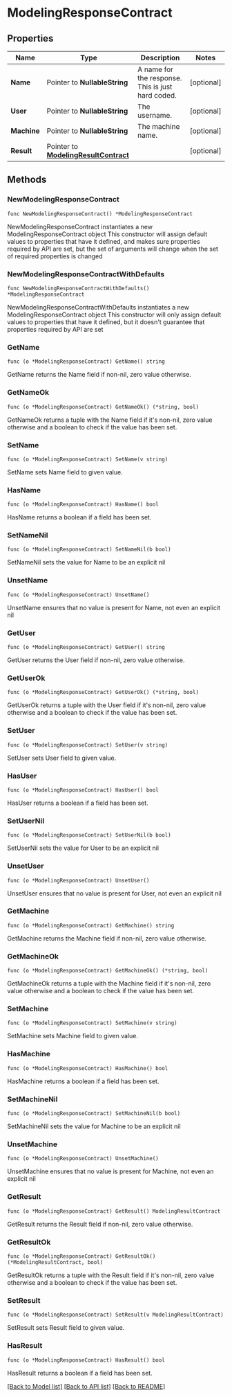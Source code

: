 # ModelingResponseContract

## Properties

Name | Type | Description | Notes
------------ | ------------- | ------------- | -------------
**Name** | Pointer to **NullableString** | A name for the response. This is just hard coded. | [optional] 
**User** | Pointer to **NullableString** | The username. | [optional] 
**Machine** | Pointer to **NullableString** | The machine name. | [optional] 
**Result** | Pointer to [**ModelingResultContract**](ModelingResultContract.md) |  | [optional] 

## Methods

### NewModelingResponseContract

`func NewModelingResponseContract() *ModelingResponseContract`

NewModelingResponseContract instantiates a new ModelingResponseContract object
This constructor will assign default values to properties that have it defined,
and makes sure properties required by API are set, but the set of arguments
will change when the set of required properties is changed

### NewModelingResponseContractWithDefaults

`func NewModelingResponseContractWithDefaults() *ModelingResponseContract`

NewModelingResponseContractWithDefaults instantiates a new ModelingResponseContract object
This constructor will only assign default values to properties that have it defined,
but it doesn't guarantee that properties required by API are set

### GetName

`func (o *ModelingResponseContract) GetName() string`

GetName returns the Name field if non-nil, zero value otherwise.

### GetNameOk

`func (o *ModelingResponseContract) GetNameOk() (*string, bool)`

GetNameOk returns a tuple with the Name field if it's non-nil, zero value otherwise
and a boolean to check if the value has been set.

### SetName

`func (o *ModelingResponseContract) SetName(v string)`

SetName sets Name field to given value.

### HasName

`func (o *ModelingResponseContract) HasName() bool`

HasName returns a boolean if a field has been set.

### SetNameNil

`func (o *ModelingResponseContract) SetNameNil(b bool)`

 SetNameNil sets the value for Name to be an explicit nil

### UnsetName
`func (o *ModelingResponseContract) UnsetName()`

UnsetName ensures that no value is present for Name, not even an explicit nil
### GetUser

`func (o *ModelingResponseContract) GetUser() string`

GetUser returns the User field if non-nil, zero value otherwise.

### GetUserOk

`func (o *ModelingResponseContract) GetUserOk() (*string, bool)`

GetUserOk returns a tuple with the User field if it's non-nil, zero value otherwise
and a boolean to check if the value has been set.

### SetUser

`func (o *ModelingResponseContract) SetUser(v string)`

SetUser sets User field to given value.

### HasUser

`func (o *ModelingResponseContract) HasUser() bool`

HasUser returns a boolean if a field has been set.

### SetUserNil

`func (o *ModelingResponseContract) SetUserNil(b bool)`

 SetUserNil sets the value for User to be an explicit nil

### UnsetUser
`func (o *ModelingResponseContract) UnsetUser()`

UnsetUser ensures that no value is present for User, not even an explicit nil
### GetMachine

`func (o *ModelingResponseContract) GetMachine() string`

GetMachine returns the Machine field if non-nil, zero value otherwise.

### GetMachineOk

`func (o *ModelingResponseContract) GetMachineOk() (*string, bool)`

GetMachineOk returns a tuple with the Machine field if it's non-nil, zero value otherwise
and a boolean to check if the value has been set.

### SetMachine

`func (o *ModelingResponseContract) SetMachine(v string)`

SetMachine sets Machine field to given value.

### HasMachine

`func (o *ModelingResponseContract) HasMachine() bool`

HasMachine returns a boolean if a field has been set.

### SetMachineNil

`func (o *ModelingResponseContract) SetMachineNil(b bool)`

 SetMachineNil sets the value for Machine to be an explicit nil

### UnsetMachine
`func (o *ModelingResponseContract) UnsetMachine()`

UnsetMachine ensures that no value is present for Machine, not even an explicit nil
### GetResult

`func (o *ModelingResponseContract) GetResult() ModelingResultContract`

GetResult returns the Result field if non-nil, zero value otherwise.

### GetResultOk

`func (o *ModelingResponseContract) GetResultOk() (*ModelingResultContract, bool)`

GetResultOk returns a tuple with the Result field if it's non-nil, zero value otherwise
and a boolean to check if the value has been set.

### SetResult

`func (o *ModelingResponseContract) SetResult(v ModelingResultContract)`

SetResult sets Result field to given value.

### HasResult

`func (o *ModelingResponseContract) HasResult() bool`

HasResult returns a boolean if a field has been set.


[[Back to Model list]](../README.md#documentation-for-models) [[Back to API list]](../README.md#documentation-for-api-endpoints) [[Back to README]](../README.md)


